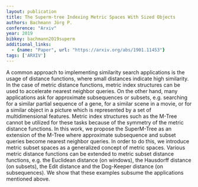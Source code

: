 ```yaml
---
layout: publication
title: The Superm-tree Indexing Metric Spaces With Sized Objects
authors: Bachmann Jörg P.
conference: "Arxiv"
year: 2019
bibkey: bachmann2019superm
additional_links:
  - {name: "Paper", url: "https://arxiv.org/abs/1901.11453"}
tags: ['ARXIV']
---
```

A common approach to implementing similarity search applications is the usage
of distance functions, where small distances indicate high similarity. In the
case of metric distance functions, metric index structures can be used to
accelerate nearest neighbor queries. On the other hand, many applications ask
for approximate subsequences or subsets, e.g. searching for a similar partial
sequence of a gene, for a similar scene in a movie, or for a similar object in
a picture which is represented by a set of multidimensional features. Metric
index structures such as the M-Tree cannot be utilized for these tasks because
of the symmetry of the metric distance functions. In this work, we propose the
SuperM-Tree as an extension of the M-Tree where approximate subsequence and
subset queries become nearest neighbor queries. In order to do this, we
introduce metric subset spaces as a generalized concept of metric spaces.
Various metric distance functions can be extended to metric subset distance
functions, e.g. the Euclidean distance (on windows), the Hausdorff distance (on
subsets), the Edit distance and the Dog-Keeper distance (on subsequences). We
show that these examples subsume the applications mentioned above.
